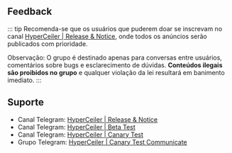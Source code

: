 ## Feedback

::: tip
Recomenda-se que os usuários que puderem doar se inscrevam no canal [HyperCeiler | Release & Notice](https://t.me/s/cemiuiler_release), onde todos os anúncios serão publicados com prioridade.

Observação: O grupo é destinado apenas para conversas entre usuários, comentários sobre bugs e esclarecimento de dúvidas. **Conteúdos ilegais são proibidos no grupo** e qualquer violação da lei resultará em banimento imediato.
:::

## Suporte

- Canal Telegram: [HyperCeiler | Release & Notice](https://t.me/s/cemiuiler_release)
- Canal Telegram: [HyperCeiler | Beta Test](https://t.me/s/cemiuiler_beta)
- Canal Telegram: [HyperCeiler | Canary Test](https://t.me/cemiuiler_canary)
- Grupo Telegram: [HyperCeiler | Canary Test Communicate](https://t.me/cemiuiler_canary_feedback)
